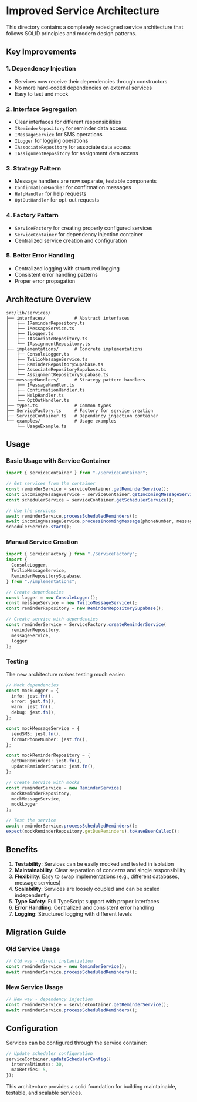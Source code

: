 # Improved Service Architecture

This directory contains a completely redesigned service architecture that follows SOLID principles and modern design patterns.

## Key Improvements

### 1. **Dependency Injection**

- Services now receive their dependencies through constructors
- No more hard-coded dependencies on external services
- Easy to test and mock

### 2. **Interface Segregation**

- Clear interfaces for different responsibilities
- `IReminderRepository` for reminder data access
- `IMessageService` for SMS operations
- `ILogger` for logging operations
- `IAssociateRepository` for associate data access
- `IAssignmentRepository` for assignment data access

### 3. **Strategy Pattern**

- Message handlers are now separate, testable components
- `ConfirmationHandler` for confirmation messages
- `HelpHandler` for help requests
- `OptOutHandler` for opt-out requests

### 4. **Factory Pattern**

- `ServiceFactory` for creating properly configured services
- `ServiceContainer` for dependency injection container
- Centralized service creation and configuration

### 5. **Better Error Handling**

- Centralized logging with structured logging
- Consistent error handling patterns
- Proper error propagation

## Architecture Overview

```
src/lib/services/
├── interfaces/           # Abstract interfaces
│   ├── IReminderRepository.ts
│   ├── IMessageService.ts
│   ├── ILogger.ts
│   ├── IAssociateRepository.ts
│   └── IAssignmentRepository.ts
├── implementations/      # Concrete implementations
│   ├── ConsoleLogger.ts
│   ├── TwilioMessageService.ts
│   ├── ReminderRepositorySupabase.ts
│   ├── AssociateRepositorySupabase.ts
│   └── AssignmentRepositorySupabase.ts
├── messageHandlers/      # Strategy pattern handlers
│   ├── IMessageHandler.ts
│   ├── ConfirmationHandler.ts
│   ├── HelpHandler.ts
│   └── OptOutHandler.ts
├── types.ts              # Common types
├── ServiceFactory.ts     # Factory for service creation
├── ServiceContainer.ts   # Dependency injection container
└── examples/             # Usage examples
    └── UsageExample.ts
```

## Usage

### Basic Usage with Service Container

```typescript
import { serviceContainer } from "./ServiceContainer";

// Get services from the container
const reminderService = serviceContainer.getReminderService();
const incomingMessageService = serviceContainer.getIncomingMessageService();
const schedulerService = serviceContainer.getSchedulerService();

// Use the services
await reminderService.processScheduledReminders();
await incomingMessageService.processIncomingMessage(phoneNumber, message);
schedulerService.start();
```

### Manual Service Creation

```typescript
import { ServiceFactory } from "./ServiceFactory";
import {
  ConsoleLogger,
  TwilioMessageService,
  ReminderRepositorySupabase,
} from "./implementations";

// Create dependencies
const logger = new ConsoleLogger();
const messageService = new TwilioMessageService();
const reminderRepository = new ReminderRepositorySupabase();

// Create service with dependencies
const reminderService = ServiceFactory.createReminderService(
  reminderRepository,
  messageService,
  logger
);
```

### Testing

The new architecture makes testing much easier:

```typescript
// Mock dependencies
const mockLogger = {
  info: jest.fn(),
  error: jest.fn(),
  warn: jest.fn(),
  debug: jest.fn(),
};

const mockMessageService = {
  sendSMS: jest.fn(),
  formatPhoneNumber: jest.fn(),
};

const mockReminderRepository = {
  getDueReminders: jest.fn(),
  updateReminderStatus: jest.fn(),
};

// Create service with mocks
const reminderService = new ReminderService(
  mockReminderRepository,
  mockMessageService,
  mockLogger
);

// Test the service
await reminderService.processScheduledReminders();
expect(mockReminderRepository.getDueReminders).toHaveBeenCalled();
```

## Benefits

1. **Testability**: Services can be easily mocked and tested in isolation
2. **Maintainability**: Clear separation of concerns and single responsibility
3. **Flexibility**: Easy to swap implementations (e.g., different databases, message services)
4. **Scalability**: Services are loosely coupled and can be scaled independently
5. **Type Safety**: Full TypeScript support with proper interfaces
6. **Error Handling**: Centralized and consistent error handling
7. **Logging**: Structured logging with different levels

## Migration Guide

### Old Service Usage

```typescript
// Old way - direct instantiation
const reminderService = new ReminderService();
await reminderService.processScheduledReminders();
```

### New Service Usage

```typescript
// New way - dependency injection
const reminderService = serviceContainer.getReminderService();
await reminderService.processScheduledReminders();
```

## Configuration

Services can be configured through the service container:

```typescript
// Update scheduler configuration
serviceContainer.updateSchedulerConfig({
  intervalMinutes: 30,
  maxRetries: 5,
});
```

This architecture provides a solid foundation for building maintainable, testable, and scalable services.
